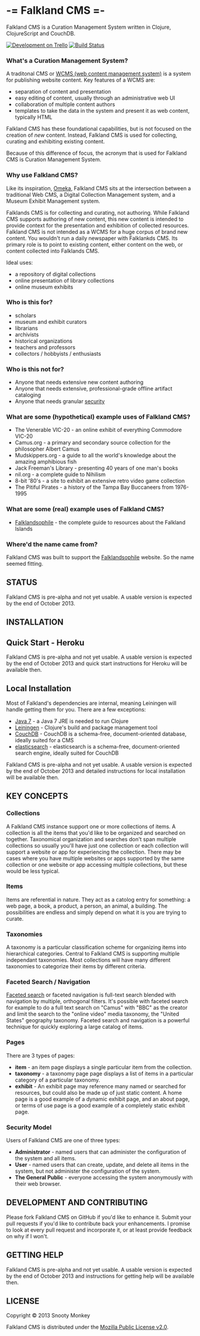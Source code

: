 -= Falkland CMS =-
============

Falkland CMS is a Curation Management System written in Clojure, ClojureScript and CouchDB.

[![Development on Trello](http://snooty-monkey-open-images.s3.amazonaws.com/managed_on_trello.jpg)](https://trello.com/b/UgzPjFAX/falkland-cms) [![Build Status](https://travis-ci.org/SnootyMonkey/Falkland-CMS.png?branch=master)](https://travis-ci.org/SnootyMonkey/Falkland-CMS)

### What's a Curation Management System?

A traditonal CMS or [WCMS (web content management system)](http://en.wikipedia.org/wiki/Web_content_management_system) is a system for publishing website content. Key features of a WCMS are:

* separation of content and presentation
* easy editing of content, usually through an administrative web UI
* collaboration of multiple content authors
* templates to take the data in the system and present it as web content, typically HTML

Falkland CMS has these foundational capabilities, but is not focused on the creation of *new* content. Instead, Falkland CMS is used for collecting, curating and exhibiting existing content.

Because of this difference of focus, the acronym that is used for Falkland CMS is Curation Management System.

### Why use Falkland CMS?

Like its inspiration, [Omeka](http://omeka.org/about/), Falkland CMS sits at the intersection between a traditional Web CMS, a Digital Collection Management system, and a Museum Exhibit Management system.

Falklands CMS is for collecting and curating, not authoring. While Falkland CMS supports authoring of new content, this new content is intended to provide context for the presentation and exhibition of collected resources. Falkland CMS is not intended as a WCMS for a huge corpus of brand new content. You wouldn't run a daily newspaper with Falklankds CMS. Its primary role is to point to existing content, either content on the web, or content collected into Falklands CMS.

Ideal uses:

* a repository of digital collections
* online presentation of library collections
* online museum exhibits

### Who is this for?

* scholars
* museum and exhibit curators
* librarians
* archivists
* historical organizations
* teachers and professors
* collectors / hobbyists / enthusiasts

### Who is this not for?

* Anyone that needs extensive new content authoring
* Anyone that needs extensive, professional-grade offline artifact cataloging
* Anyone that needs granular [security](#security)

### What are some (hypothetical) example uses of Falkland CMS?

* The Venerable VIC-20 - an online exhibit of everything Commodore VIC-20
* Camus.org - a primary and secondary source collection for the philosopher Albert Camus
* Mudskippers.org - a guide to all the world's knowledge about the amazing amphibious fish
* Jack Freeman's Library - presenting 40 years of one man's books
* nil.org - a complete guide to Nihilism 
* 8-bit '80's - a site to exhibit an extensive retro video game collection
* The Pitiful Pirates - a history of the Tampa Bay Buccaneers from 1976-1995

### What are some (real) example uses of Falkland CMS?

* [Falklandsophile](http://falklandsophile.com) - the complete guide to resources about the Falkland Islands

### Where'd the name came from?

Falkland CMS was built to support the [Falklandsophile](http://falklandsophile.com) website. So the name seemed fitting.

## STATUS

Falkland CMS is pre-alpha and not yet usable. A usable version is expected by the end of October 2013.

## INSTALLATION

## Quick Start - Heroku

Falkland CMS is pre-alpha and not yet usable. A usable version is expected by the end of October 2013 and quick start instructions for Heroku will be available then.

## Local Installation

Most of Falkland's dependencies are internal, meaning Leiningen will handle getting them for you. There are a few exceptions:

* [Java 7](http://www.oracle.com/technetwork/java/javase/downloads/index.html) - a Java 7 JRE is needed to run Clojure
* [Leiningen](https://github.com/technomancy/leiningen) - Clojure's build and package management tool
* [CouchDB](http://http://couchdb.apache.org/) - CouchDB is a schema-free, document-oriented database, ideally suited for a CMS
* [elasticsearch](http://www.elasticsearch.org/) - elasticsearch is a schema-free, document-oriented search engine, ideally suited for CouchDB

Falkland CMS is pre-alpha and not yet usable. A usable version is expected by the end of October 2013 and detailed instructions for local installation will be available then.

## KEY CONCEPTS

### Collections
A Falkland CMS instance support one or more collections of items. A collection is all the items that you'd like to be organized and searched on together. Taxonomical organization and searches don't span multiple collections so usually you'll have just one collection or each collection will support a website or app for experiencing the collection. There may be cases where you have multiple websites or apps supported by the same collection or one website or app accessing multiple collections, but these would be less typical.

### Items
Items are referential in nature. They act as a catolog entry for something: a web page, a book, a product, a person, an animal, a building. The possibilities are endless and simply depend on what it is you are trying to curate.

### Taxonomies
A taxonomy is a particular classification scheme for organizing items into hierarchical categories. Central to Falkland CMS is supporting multiple independant taxonomies. Most collections will have many different taxonomies to categorize their items by different criteria. 

### Faceted Search / Navigation

[Faceted search](http://en.wikipedia.org/wiki/Faceted_search) or faceted navigation is full-text search blended with navigation by multiple, orthogonal filters. It's possible with faceted search for example to do a full text search on "Camus" with "BBC" as the creator and limit the search to the "online video" media taxonomy, the "United States" geography taxonomy. Faceted search and navigation is a powerful technique for quickly exploring a large catalog of items.

### Pages

There are 3 types of pages:

* **item** - an item page displays a single particular item from the collection.
* **taxonomy** - a taxonomy page page displays a list of items in a particular category of a particular taxonomy.
* **exhibit** - An exhibit page may reference many named or searched for resources, but could also be made up of just static content. A home page is a good example of a dynamic exhibit page, and an about page, or terms of use page is a good example of a completely static exhibit page.

### <a name="security"/> Security Model

Users of Falkland CMS are one of three types:

* **Administrator** - named users that can administer the configuration of the system and all items.
* **User** - named users that can create, update, and delete all items in the system, but not administer the configuration of the system.
* **The General Public** - everyone accessing the system anonymously with their web browser.

## DEVELOPMENT AND CONTRIBUTING

Please fork Falkland CMS on GitHub if you'd like to enhance it. Submit your pull requests if you'd like to contribute back your enhancements. I promise to look at every pull request and incorporate it, or at least provide feedback on why if I won't.

## GETTING HELP

Falkland CMS is pre-alpha and not yet usable. A usable version is expected by the end of October 2013 and instructions for getting help will be available then.

## LICENSE

Copyright © 2013 Snooty Monkey

Falkland CMS is distributed under the [Mozilla Public License v2.0](http://www.mozilla.org/MPL/2.0/).
